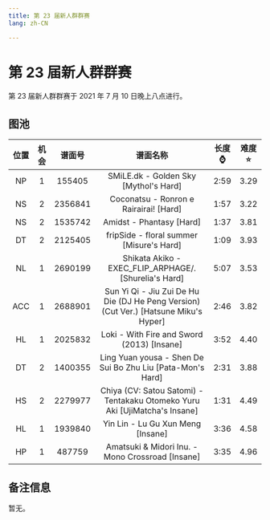 ```yaml
---
title: 第 23 届新人群群赛
lang: zh-CN

---
```


# 第 23 届新人群群赛

第 23 届新人群群赛于 2021 年 7 月 10 日晚上八点进行。

## 图池

| 位置 | 机会 | 谱面号 | 谱面名称 | 长度⌚️ | 难度⭐️ |
| :-: | :-: | :-: | :-: | :-: | :-: |
| NP | 1 | 155405 | SMiLE.dk - Golden Sky [Mythol's Hard] | 2:59 | 3.29 |
| NS | 2 | 2356841 | Coconatsu - Ronron e Rairairai! [Hard] | 1:57 | 3.22 |
| NS | 2 | 1535742 | Amidst - Phantasy [Hard] | 1:37 | 3.81 |
| DT | 2 | 2125405 | fripSide - floral summer [Misure's Hard] | 1:09 | 3.93 |
| NL | 1 | 2690199 | Shikata Akiko - EXEC_FLIP_ARPHAGE/. [Shurelia's Hard] | 5:07 | 3.53 |
| ACC | 1 | 2688901 | Sun Yi Qi - Jiu Zui De Hu Die (DJ He Peng Version) (Cut Ver.) [Hatsune Miku's Hyper] | 2:46 | 3.82 |
| HL | 1 | 2025832 | Loki - With Fire and Sword (2013) [Insane] | 3:52 | 4.40 |
| DT | 2 | 1400355 | Ling Yuan yousa - Shen De Sui Bo Zhu Liu [Pata-Mon's Hard] | 2:31 | 3.88 |
| HS | 2 | 2279977 | Chiya (CV: Satou Satomi) - Tentakaku Otomeko Yuru Aki [UjiMatcha's Insane] | 1:31 | 4.49 |
| HL | 1 | 1939840 | Yin Lin - Lu Gu Xun Meng [Insane] | 3:36 | 4.58 |
| HP | 1 | 487759 | Amatsuki & Midori Inu. - Mono Crossroad [Insane] | 3:35 | 4.96 |

## 备注信息

暂无。
